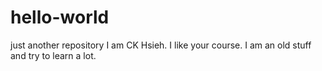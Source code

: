 # hello-world
just another repository
I am CK Hsieh. I like your course.
I am an old stuff and try to learn a lot.
